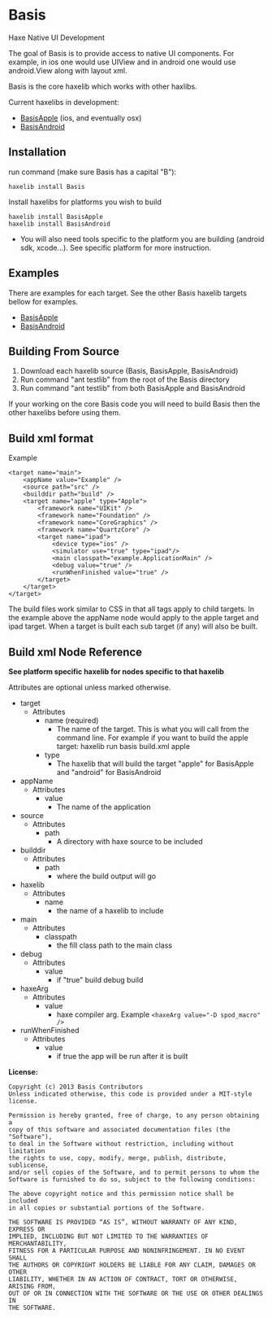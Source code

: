 Basis
=====

Haxe Native UI Development

The goal of Basis is to provide access to native UI components. For example, in ios one would use UIView and in android one would use android.View along with layout xml.

Basis is the core haxelib which works with other haxlibs. 

Current haxelibs in development:

* [BasisApple](https://github.com/Randonee/BasisApple) (ios, and eventually osx)
* [BasisAndroid](https://github.com/Randonee/BasisAndroid)

Installation
----------------

run command (make sure Basis has a capital "B"):

	haxelib install Basis
	
Install haxelibs for platforms you wish to build

	haxelib install BasisApple
	haxelib install BasisAndroid	

* You will also need tools specific to the platform you are building (android sdk, xcode...). See specific platform for more instruction.


	
Examples
----------------

There are examples for each target. See the other Basis haxelib targets bellow for examples.

* [BasisApple](https://github.com/Randonee/BasisApple)
* [BasisAndroid](https://github.com/Randonee/BasisAndroid)



Building From Source
----------------

1. Download each haxelib source (Basis, BasisApple, BasisAndroid)
2. Run command "ant testlib" from the root of the Basis directory
3. Run command "ant testlib" from both BasisApple and BasisAndroid

If your working on the core Basis code you will need to build Basis then the other haxelibs before using them.



Build xml format
----------------

Example

	<target name="main">
		<appName value="Example" />
		<source path="src" />
		<builddir path="build" />
		<target name="apple" type="Apple">
			<framework name="UIKit" />
			<framework name="Foundation" />
			<framework name="CoreGraphics" />
			<framework name="QuartzCore" />
			<target name="ipad">
				<device type="ios" />
				<simulator use="true" type="ipad"/>
				<main classpath="example.ApplicationMain" />
				<debug value="true" />
				<runWhenFinished value="true" />
			</target>
		</target>
	</target>

The build files work similar to CSS in that all tags apply to child targets.
In the example above the appName node would apply to the apple target and ipad target.
When a target is built each sub target (if any) will also be built.

Build xml Node Reference
----------------

**See platform specific haxelib for nodes specific to that haxelib**

Attributes are optional unless marked otherwise.

* target
	* Attributes
		* name (required)
			* The name of the target. This is what you will call from the command line. For example if you want to build the apple target: haxelib run basis build.xml apple
		* type
			* The haxelib that will build the target "apple" for BasisApple and "android" for BasisAndroid
* appName
	* Attributes
		* value
			* The name of the application		
* source
	* Attributes
		* path
			* A directory with haxe source to be included
* builddir
	* Attributes
		* path
			* where the build output will go
* haxelib
	* Attributes
		* name
			* the name of a haxelib to include
* main
	* Attributes
		* classpath
			* the fill class path to the main class
* debug
	* Attributes
		* value
			* if "true" build debug build
* haxeArg
	* Attributes
		* value
			* haxe compiler arg. Example `<haxeArg value="-D spod_macro" />`
* runWhenFinished
	* Attributes
		* value
			* if true the app will be run after it is built
			
			
			
			

**License:**

	Copyright (c) 2013 Basis Contributors
    Unless indicated otherwise, this code is provided under a MIT-style license. 

    Permission is hereby granted, free of charge, to any person obtaining a 
    copy of this software and associated documentation files (the "Software"),
    to deal in the Software without restriction, including without limitation
    the rights to use, copy, modify, merge, publish, distribute, sublicense,
    and/or sell copies of the Software, and to permit persons to whom the
    Software is furnished to do so, subject to the following conditions:

    The above copyright notice and this permission notice shall be included
    in all copies or substantial portions of the Software.

    THE SOFTWARE IS PROVIDED “AS IS”, WITHOUT WARRANTY OF ANY KIND, EXPRESS OR
    IMPLIED, INCLUDING BUT NOT LIMITED TO THE WARRANTIES OF MERCHANTABILITY,
    FITNESS FOR A PARTICULAR PURPOSE AND NONINFRINGEMENT. IN NO EVENT SHALL 
    THE AUTHORS OR COPYRIGHT HOLDERS BE LIABLE FOR ANY CLAIM, DAMAGES OR OTHER
    LIABILITY, WHETHER IN AN ACTION OF CONTRACT, TORT OR OTHERWISE, ARISING FROM,
    OUT OF OR IN CONNECTION WITH THE SOFTWARE OR THE USE OR OTHER DEALINGS IN
    THE SOFTWARE.